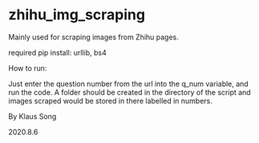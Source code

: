 # zhihu_img_scraping
Mainly used for scraping images from Zhihu pages. 

required pip install: urllib, bs4

How to run: 

Just enter the question number from the url into the q_num variable, and run the code. A folder should be created in the directory of the script and images scraped would be stored in there labelled in numbers. 

By Klaus Song

2020.8.6
